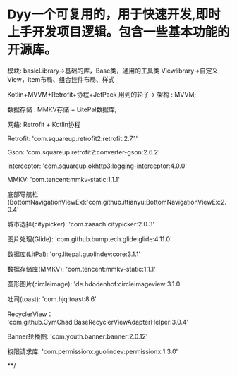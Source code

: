 # Dyy一个可复用的，用于快速开发,即时上手开发项目逻辑。包含一些基本功能的开源库。

模块: 
basicLibrary->基础的库，Base类，通用的工具类
Viewlibrary->自定义View，item布局、组合控件布局、样式

Kotlin+MVVM+Retrofit+协程+JetPack
用到的轮子->
架构 : MVVM;

数据存储 : MMKV存储 + LitePal数据库;

网络: Retrofit + Kotlin协程  

Retrofit: 'com.squareup.retrofit2:retrofit:2.7.1'

Gson: 'com.squareup.retrofit2:converter-gson:2.6.2'

interceptor: 'com.squareup.okhttp3:logging-interceptor:4.0.0'

MMKV: 'com.tencent:mmkv-static:1.1.1'

底部导航栏(BottomNavigationViewEx):'com.github.ittianyu:BottomNavigationViewEx:2.0.4'

城市选择(citypicker): 'com.zaaach:citypicker:2.0.3'

图片处理(Glide): 'com.github.bumptech.glide:glide:4.11.0'

数据库(LitPal):   'org.litepal.guolindev:core:3.1.1'

数据存储库(MMKV): 'com.tencent:mmkv-static:1.1.1'

圆形图片(circleimage): 'de.hdodenhof:circleimageview:3.1.0'

吐司(toast): 'com.hjq:toast:8.6'

RecyclerView： 'com.github.CymChad:BaseRecyclerViewAdapterHelper:3.0.4'

Banner轮播图: 'com.youth.banner:banner:2.0.12'

权限请求库:  'com.permissionx.guolindev:permissionx:1.3.0'


**/
